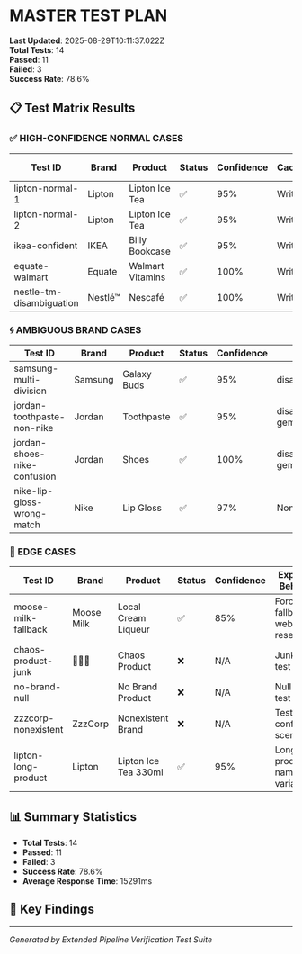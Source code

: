 # MASTER TEST PLAN

**Last Updated**: 2025-08-29T10:11:37.022Z  
**Total Tests**: 14  
**Passed**: 11  
**Failed**: 3  
**Success Rate**: 78.6%

## 📋 Test Matrix Results

### ✅ HIGH-CONFIDENCE NORMAL CASES

| Test ID | Brand | Product | Status | Confidence | Cache | DB Write |
|---------|-------|---------|--------|------------|-------|----------|
| lipton-normal-1 | Lipton | Lipton Ice Tea | ✅ | 95% | Write | ✅ |
| lipton-normal-2 | Lipton | Lipton Ice Tea | ✅ | 95% | Write | ✅ |
| ikea-confident | IKEA | Billy Bookcase | ✅ | 95% | Write | ✅ |
| equate-walmart | Equate | Walmart Vitamins | ✅ | 100% | Write | ✅ |
| nestle-tm-disambiguation | Nestlé™ | Nescafé | ✅ | 100% | Write | ✅ |

### 🌀 AMBIGUOUS BRAND CASES

| Test ID | Brand | Product | Status | Confidence | Missing Agents |
|---------|-------|---------|--------|------------|----------------|
| samsung-multi-division | Samsung | Galaxy Buds | ✅ | 95% | disambiguation |
| jordan-toothpaste-non-nike | Jordan | Toothpaste | ✅ | 95% | disambiguation, gemini_ownership_research |
| jordan-shoes-nike-confusion | Jordan | Shoes | ✅ | 100% | disambiguation, gemini_ownership_research |
| nike-lip-gloss-wrong-match | Nike | Lip Gloss | ✅ | 97% | None |

### 🧪 EDGE CASES

| Test ID | Brand | Product | Status | Confidence | Expected Behavior |
|---------|-------|---------|--------|------------|-------------------|
| moose-milk-fallback | Moose Milk | Local Cream Liqueur | ✅ | 85% | Force fallback to web research |
| chaos-product-junk | 🤯🥩🚀 | Chaos Product | ❌ | N/A | Junk input test |
| no-brand-null |  | No Brand Product | ❌ | N/A | Null brand test |
| zzzcorp-nonexistent | ZzzCorp | Nonexistent Brand | ❌ | N/A | Test low confidence scenario |
| lipton-long-product | Lipton | Lipton Ice Tea 330ml | ✅ | 95% | Long product name variant |

## 📊 Summary Statistics

- **Total Tests**: 14
- **Passed**: 11
- **Failed**: 3
- **Success Rate**: 78.6%
- **Average Response Time**: 15291ms

## 🎯 Key Findings



---

*Generated by Extended Pipeline Verification Test Suite*

